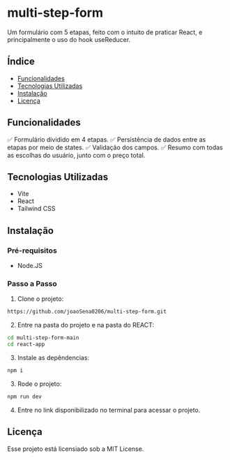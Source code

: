 # multi-step-form
Um formulário com 5 etapas, feito com o intuito de praticar React, e principalmente o uso do hook useReducer.

## Índice
* [Funcionalidades](#Funcionalidades)
* [Tecnologias Utilizadas](#Tecnologias-Utilizadas)
* [Instalação](#Instalação)
* [Licença](#Licença)

## Funcionalidades
✅ Formulário dividido em 4 etapas.
✅ Persistência de dados entre as etapas por meio de states.
✅ Validação dos campos.
✅ Resumo com todas as escolhas do usuário, junto com o preço total.

## Tecnologias Utilizadas
- Vite
- React
- Tailwind CSS

## Instalação
### Pré-requisitos
- Node.JS

### Passo a Passo
1. Clone o projeto:
```bash
https://github.com/joaoSena0206/multi-step-form.git
```

2. Entre na pasta do projeto e na pasta do REACT:
```bash
cd multi-step-form-main
cd react-app
```

3. Instale as depêndencias:
```bash
npm i
```

3. Rode o projeto:
```bash
npm run dev
```

4. Entre no link disponibilizado no terminal para acessar o projeto.

## Licença
Esse projeto está licensiado sob a MIT License.
